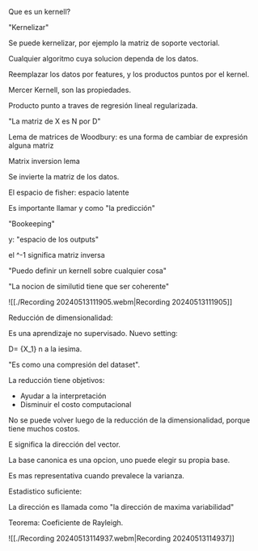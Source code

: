 
Que es un kernell?

"Kernelizar"

Se puede kernelizar, por ejemplo la matriz de soporte vectorial.

Cualquier algoritmo cuya solucion dependa de los datos.

Reemplazar los datos por features, y los productos puntos por el kernel.

Mercer Kernell, son las propiedades.

Producto punto a traves de regresión lineal regularizada.

"La matriz de X es N por D"

Lema de matrices de Woodbury: es una forma de cambiar de expresión alguna matriz

Matrix inversion lema 

Se invierte la matriz de los datos.

El espacio de fisher: espacio latente

Es importante llamar y como "la predicción"

"Bookeeping"

y: "espacio de los outputs"

el ^-1 significa matriz inversa

"Puedo definir un kernell sobre cualquier cosa"

"La nocion de similutid tiene que ser coherente"
 
![[./Recording 20240513111905.webm|Recording 20240513111905]]

 Reducción de dimensionalidad:
 
 Es una aprendizaje no supervisado.
Nuevo setting: 

D= {X_1} n a la iesima.

"Es como una compresión del dataset".

La reducción tiene objetivos:
 - Ayudar a la interpretación
 - Disminuir el costo computacional

No se puede volver luego de la reducción de la dimensionalidad, porque tiene muchos costos.

E significa la dirección del vector.

La base canonica es una opcion, uno puede elegir su propia base.

Es mas representativa cuando prevalece la varianza.

Estadistico suficiente: 

La dirección es llamada como "la dirección de maxima variabilidad"

Teorema: Coeficiente de Rayleigh.


![[./Recording 20240513114937.webm|Recording 20240513114937]]


